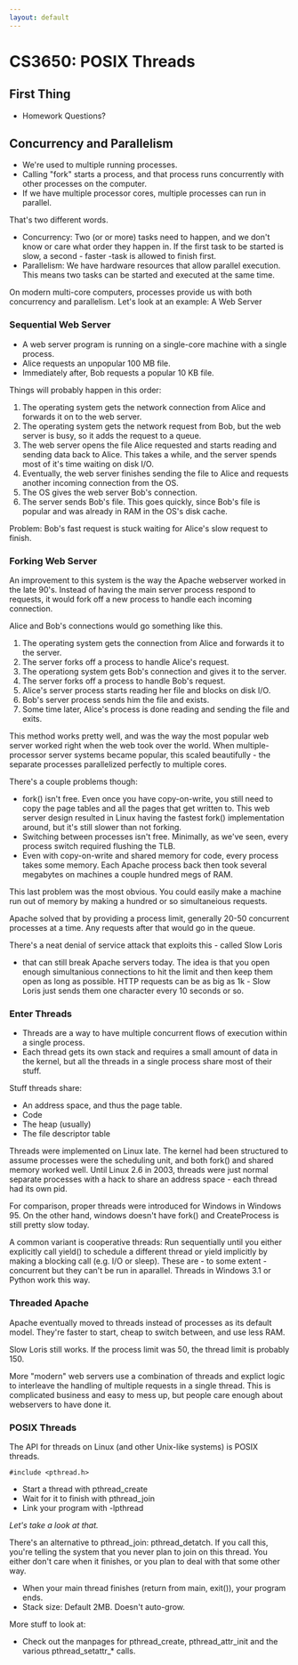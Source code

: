 ```yaml
---
layout: default
---
```


# CS3650: POSIX Threads

## First Thing

 - Homework Questions?

## Concurrency and Parallelism

 - We're used to multiple running processes.
 - Calling "fork" starts a process, and that process runs concurrently
   with other processes on the computer.
 - If we have multiple processor cores, multiple processes can run in
   parallel.

That's two different words.

 - Concurrency: Two (or or more) tasks need to happen, and we don't know
     or care what order they happen in. If the first task to be started is
     slow, a second - faster -task is allowed to finish first.
 - Parallelism: We have hardware resources that allow parallel execution.
     This means two tasks can be started and executed at the same time.

On modern multi-core computers, processes provide us with both concurrency and
parallelism. Let's look at an example: A Web Server

### Sequential Web Server

 - A web server program is running on a single-core machine with a single
   process.
 - Alice requests an unpopular 100 MB file.
 - Immediately after, Bob requests a popular 10 KB file.

Things will probably happen in this order:

 1. The operating system gets the network connection from Alice and forwards it
    on to the web server. 
 2. The operating system gets the network request from Bob, but the web server
    is busy, so it adds the request to a queue.
 3. The web server opens the file Alice requested and starts reading and sending
    data back to Alice. This takes a while, and the server spends most of it's time
    waiting on disk I/O.
 4. Eventually, the web server finishes sending the file to Alice and requests another
    incoming connection from the OS.
 5. The OS gives the web server Bob's connection. 
 6. The server sends Bob's file. This goes quickly, since Bob's file is popular and was
    already in RAM in the OS's disk cache.

Problem: Bob's fast request is stuck waiting for Alice's slow request to finish.

### Forking Web Server

An improvement to this system is the way the Apache webserver worked in the
late 90's. Instead of having the main server process respond to requests, it
would fork off a new process to handle each incoming connection. 

Alice and Bob's connections would go something like this.

 1. The operating system gets the connection from Alice and forwards it to the server.
 2. The server forks off a process to handle Alice's request.
 3. The operationg system gets Bob's connection and gives it to the server.
 4. The server forks off a process to handle Bob's request.
 5. Alice's server process starts reading her file and blocks on disk I/O.
 6. Bob's server process sends him the file and exists.
 7. Some time later, Alice's process is done reading and sending the file and exits.

This method works pretty well, and was the way the most popular web server
worked right when the web took over the world. When multiple-processor server
systems became popular, this scaled beautifully - the separate processes
parallelized perfectly to multiple cores.

There's a couple problems though:

 - fork() isn't free. Even once you have copy-on-write, you still need to copy
   the page tables and all the pages that get written to. This web server
   design resulted in Linux having the fastest fork() implementation around, but
   it's still slower than not forking. 
 - Switching between processes isn't free. Minimally, as we've seen, every
   process switch required flushing the TLB.
 - Even with copy-on-write and shared memory for code, every process takes some
   memory. Each Apache process back then took several megabytes on machines a couple
   hundred megs of RAM.

This last problem was the most obvious. You could easily make a machine run out
of memory by making a hundred or so simultaneious requests.

Apache solved that by providing a process limit, generally 20-50 concurrent
processes at a time. Any requests after that would go in the queue.

There's a neat denial of service attack that exploits this - called Slow Loris
- that can still break Apache servers today. The idea is that you open enough
  simultanious connections to hit the limit and then keep them open as long as
possible. HTTP requests can be as big as 1k - Slow Loris just sends them one
character every 10 seconds or so.

### Enter Threads

 - Threads are a way to have multiple concurrent flows of execution within a
   single process.
 - Each thread gets its own stack and requires a small amount of data in the
   kernel, but all the threads in a single process share most of their stuff.

Stuff threads share:

 - An address space, and thus the page table.
 - Code
 - The heap (usually)
 - The file descriptor table

Threads were implemented on Linux late. The kernel had been structured to
assume processes were the scheduling unit, and both fork() and shared memory
worked well. Until Linux 2.6 in 2003, threads were just normal separate
processes with a hack to share an address space - each thread had its own pid.

For comparison, proper threads were introduced for Windows in Windows 95. On
the other hand, windows doesn't have fork() and CreateProcess is still pretty
slow today.

A common variant is cooperative threads: Run sequentially until you either
explicitly call yield() to schedule a different thread or yield implicitly by
making a blocking call (e.g. I/O or sleep). These are - to some extent -
concurrent but they can't be run in aparallel. Threads in Windows 3.1 or Python
work this way.

### Threaded Apache

Apache eventually moved to threads instead of processes as its default model.
They're faster to start, cheap to switch between, and use less RAM.

Slow Loris still works. If the process limit was 50, the thread limit is
probably 150.

More "modern" web servers use a combination of threads and explict logic to
interleave the handling of multiple requests in a single thread. This is
complicated business and easy to mess up, but people care enough about
webservers to have done it.

### POSIX Threads

The API for threads on Linux (and other Unix-like systems) is POSIX threads.

    #include <pthread.h>

 - Start a thread with pthread\_create
 - Wait for it to finish with pthread\_join
 - Link your program with -lpthread

*Let's take a look at that.*

There's an alternative to pthread\_join: pthread\_detatch. If you call this, you're
telling the system that you never plan to join on this thread. You either don't care
when it finishes, or you plan to deal with that some other way. 

 - When your main thread finishes (return from main, exit()), your program ends.
 - Stack size: Default 2MB. Doesn't auto-grow. 

More stuff to look at:

 - Check out the manpages for pthread\_create, pthread\_attr\_init and the various
  pthread\_setattr\_* calls. 


